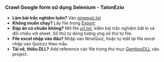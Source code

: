 ﻿### Crawl Google form sử dụng Selenium - TalonEzio
- **Làm bài trắc nghiệm luôn?** Vào [ninequiz.txt](ninequiz.txt)
- **Không muốn chạy?** Lấy file trong [Export](Export).
- **Đáp án có chuẩn không?** Mở file [url.txt](url.txt), kiếm bài trắc nghiệm bất kì và đối chiếu với sheet. Số thứ tự dòng tương ứng số thứ tự file.
- **File excel nhập vào đâu?** Nhập vào NineQuiz, hoặc tự edit lại file excel nhập vào Quizizz theo mẫu
- **Tải về, thiếu DLL?** Add reference các file trong thư mục [GemboxDLL](GemboxDLL) vào project.
